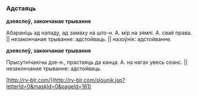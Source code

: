### Адстаяць
**дзеяслоў, закончанае трыванне**

Абараніць ад нападу, ад замаху на што-н. А. мір на зямлі. А. сваё права. || незакончанае трыванне: адстойваць. || назоўнік: адстойванне.

**дзеяслоў, закончанае трыванне**

Прысутнічаючы дзе-н., прастаяць да канца. А. на нагах увесь сеанс. || незакончанае трыванне: адстойваць.

<a rel="author">[http://rv-blr.com/](http://rv-blr.com/slounik.jsp?letterId=0&maskId=0&pageId=161)</a>

